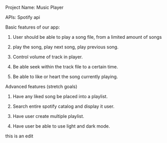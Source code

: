 Project Name: Music Player

APIs: Spotify api

Basic features of our app: 
1. User should be able to play a song file, from a limited amount of songs

2. play the song, play next song, play previous song. 

3. Control volume of track in player.

4. Be able seek within the track file to a certain time.

5. Be able to like or heart the song currently playing.

Advanced features (stretch goals)

1. Have any liked song be placed into a playlist.

2. Search entire spotify catalog and display it user.

3. Have user create multiple playlist.

4. Have user be able to use light and dark mode.

this is an edit

